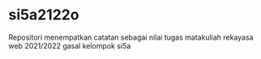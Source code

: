# si5a2122o
Repositori menempatkan catatan sebagai nilai tugas matakuliah rekayasa web 2021/2022 gasal kelompok si5a
